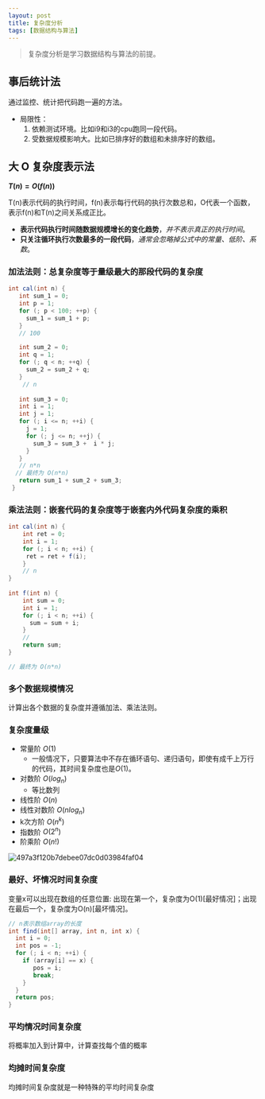 ```yaml
---
layout: post
title: 复杂度分析
tags: [数据结构与算法]
---
```


> 复杂度分析是学习数据结构与算法的前提。

## 事后统计法

通过监控、统计把代码跑一遍的方法。

- 局限性：
    1. 依赖测试环境。比如i9和i3的cpu跑同一段代码。
    2. 受数据规模影响大。比如已排序好的数组和未排序好的数组。


## 大 O 复杂度表示法

**$T(n) = O(f(n))$**

T(n)表示代码的执行时间，f(n)表示每行代码的执行次数总和，O代表一个函数，表示f(n)和T(n)之间关系成正比。

- **表示代码执行时间随数据规模增长的变化趋势**，_并不表示真正的执行时间_。
- **只关注循环执行次数最多的一段代码**，_通常会忽略掉公式中的常量、低阶、系数_。

### 加法法则：总复杂度等于量级最大的那段代码的复杂度

```java
int cal(int n) {
   int sum_1 = 0;
   int p = 1;
   for (; p < 100; ++p) {
     sum_1 = sum_1 + p;
   }
   // 100 

   int sum_2 = 0;
   int q = 1;
   for (; q < n; ++q) {
     sum_2 = sum_2 + q;
   }
    // n
 
   int sum_3 = 0;
   int i = 1;
   int j = 1;
   for (; i <= n; ++i) {
     j = 1; 
     for (; j <= n; ++j) {
       sum_3 = sum_3 +  i * j;
     }
   }
   // n*n
  // 最终为 O(n*n)
   return sum_1 + sum_2 + sum_3;
 }
```

### 乘法法则：嵌套代码的复杂度等于嵌套内外代码复杂度的乘积

```java
int cal(int n) {
	int ret = 0; 
	int i = 1;
	for (; i < n; ++i) {
	 ret = ret + f(i);
	} 
	// n
} 
 
int f(int n) {
	int sum = 0;
	int i = 1;
	for (; i < n; ++i) {
	  sum = sum + i;
	} 
	// 
	return sum;
}

// 最终为 O(n*n)
```

### 多个数据规模情况

计算出各个数据的复杂度并遵循加法、乘法法则。

### 复杂度量级

- 常量阶 $O(1)$   
  - 一般情况下，只要算法中不存在循环语句、递归语句，即使有成千上万行的代码，其时间复杂度也是$Ο(1)$。
- 对数阶 $O(log_n)$
   - 等比数列
- 线性阶 $O(n)$
- 线性对数阶 $O(nlog_n)$
- k次方阶 $O(n^k)$
- 指数阶 $O(2^n)$
- 阶乘阶 $O(n!)$
    
![497a3f120b7debee07dc0d03984faf04](https://cdn.jsdelivr.net/gh/yunshen-1995/pic-bed@main/img/233004077-845ca979-311f-4e20-b74d-2886f94991bd.png)

### 最好、坏情况时间复杂度

变量x可以出现在数组的任意位置: 出现在第一个，复杂度为O(1)[最好情况]；出现在最后一个，复杂度为O(n)[最坏情况]。

```java
// n表示数组array的长度
int find(int[] array, int n, int x) {
  int i = 0;
  int pos = -1;
  for (; i < n; ++i) {
    if (array[i] == x) {
       pos = i;
       break;
    }
  }
  return pos;
}
```

### 平均情况时间复杂度

将概率加入到计算中，计算查找每个值的概率 

### 均摊时间复杂度

均摊时间复杂度就是一种特殊的平均时间复杂度
